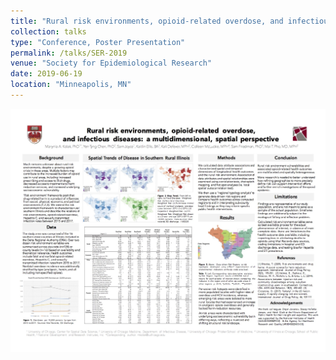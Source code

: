 ```yaml
---
title: "Rural risk environments, opioid-related overdose, and infectious diseases: a multidimensional, spatial perspective"
collection: talks
type: "Conference, Poster Presentation"
permalink: /talks/SER-2019
venue: "Society for Epidemiological Research"
date: 2019-06-19
location: "Minneapolis, MN"
---
```


![](/files/OpioidRuralIL_poster.jpg)
